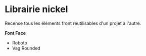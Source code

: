 # Librairie nickel

Recense tous les éléments front réutilisables d'un projet à l'autre.

**Font Face**
- Roboto
- Vag Rounded